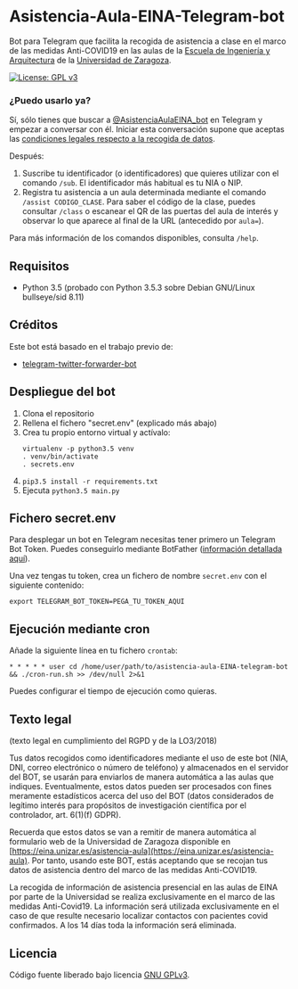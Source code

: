 # Asistencia-Aula-EINA-Telegram-bot 

Bot para Telegram que facilita la recogida de asistencia a clase en el marco de las medidas Anti-COVID19 en las aulas de la [Escuela de Ingeniería y Arquitectura](https://eina.unizar.es) de la [Universidad de Zaragoza](https://www.unizar.es).

[![License: GPL v3](https://img.shields.io/badge/License-GPLv3-blue.svg)](https://www.gnu.org/licenses/gpl-3.0)

### ¿Puedo usarlo ya?

Sí, sólo tienes que buscar a [@AsistenciaAulaEINA_bot](http://t.me/AsistenciaAulaEINA_bot) en Telegram y empezar a conversar con él. Iniciar esta conversación supone que aceptas las [condiciones legales respecto a la recogida de datos](#texto-legal).

Después:
1. Suscribe tu identificador (o identificadores) que quieres utilizar con el comando `/sub`. El identificador más habitual es tu NIA o NIP.
2. Registra tu asistencia a un aula determinada mediante el comando `/assist CODIGO_CLASE`. Para saber el código de la clase, puedes consultar `/class` o escanear el QR de las puertas del aula de interés y observar lo que aparece al final de la URL (antecedido por `aula=`).

Para más información de los comandos disponibles, consulta `/help`.

## Requisitos

- Python 3.5 (probado con Python 3.5.3 sobre Debian GNU/Linux bullseye/sid 8.11)

## Créditos

Este bot está basado en el trabajo previo de:
- [telegram-twitter-forwarder-bot](https://github.com/franciscod/telegram-twitter-forwarder-bot)

## Despliegue del bot

1. Clona el repositorio
2. Rellena el fichero "secret.env" (explicado más abajo)
3. Crea tu propio entorno virtual y actívalo:
    ```
    virtualenv -p python3.5 venv
    . venv/bin/activate
    . secrets.env
    ```
4. `pip3.5 install -r requirements.txt`
5. Ejecuta `python3.5 main.py`

## Fichero secret.env

Para desplegar un bot en Telegram necesitas tener primero un Telegram Bot Token. Puedes conseguirlo mediante BotFather ([información detallada aquí](https://core.telegram.org/bots)).

Una vez tengas tu token, crea un fichero de nombre `secret.env` con el siguiente contenido:

```
export TELEGRAM_BOT_TOKEN=PEGA_TU_TOKEN_AQUI
```

## Ejecución mediante cron

Añade la siguiente línea en tu fichero `crontab`:
```
* * * * * user cd /home/user/path/to/asistencia-aula-EINA-telegram-bot && ./cron-run.sh >> /dev/null 2>&1
```

Puedes configurar el tiempo de ejecución como quieras.

## Texto legal

(texto legal en cumplimiento del RGPD y de la LO3/2018)

Tus datos recogidos como identificadores mediante el uso de este bot (NIA, DNI, correo electrónico o número de teléfono) y almacenados en el servidor del BOT, se usarán para enviarlos de manera automática a las aulas que indiques. Eventualmente, estos datos pueden ser procesados con fines meramente estadísticos acerca del uso del BOT (datos considerados de legítimo interés para propósitos de investigación científica por el controlador, art. 6(1)(f) GDPR).

Recuerda que estos datos se van a remitir de manera automática al formulario web de la Universidad de Zaragoza disponible en [https://eina.unizar.es/asistencia-aula](https://eina.unizar.es/asistencia-aula). Por tanto, usando este BOT, estás aceptando que se recojan tus datos de asistencia dentro del marco de las medidas Anti-COVID19.

La recogida de información de asistencia presencial en las aulas de EINA por parte de la Universidad se realiza exclusivamente en el marco de las medidas Anti-Covid19. La información será utilizada exclusivamente en el caso de que resulte necesario localizar contactos con pacientes covid confirmados. A los 14 días toda la información será eliminada.

## Licencia

Código fuente liberado bajo licencia [GNU GPLv3](LICENSE).
